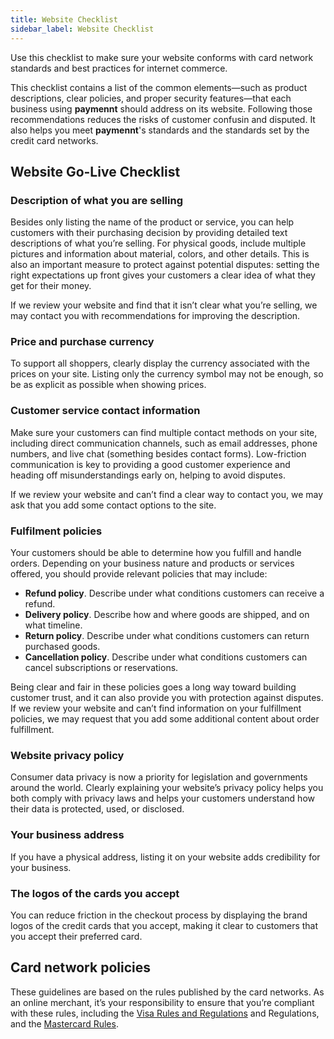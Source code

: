 ```yaml
---
title: Website Checklist
sidebar_label: Website Checklist
---
```


Use this checklist to make sure your website conforms with card network standards and best practices for internet commerce.

This checklist contains a list of the common elements—such as product descriptions, clear policies, and proper security features—that each business using **paymennt** should address on its website. Following those recommendations reduces the risks of customer confusin and disputed. It also helps you meet **paymennt**'s standards and the standards set by the credit card networks.

## Website Go-Live Checklist

### Description of what you are selling

Besides only listing the name of the product or service, you can help customers with their purchasing decision by providing detailed text descriptions of what you’re selling. For physical goods, include multiple pictures and information about material, colors, and other details. This is also an important measure to protect against potential disputes: setting the right expectations up front gives your customers a clear idea of what they get for their money.

If we review your website and find that it isn’t clear what you’re selling, we may contact you with recommendations for improving the description.

### Price and purchase currency

To support all shoppers, clearly display the currency associated with the prices on your site. Listing only the currency symbol may not be enough, so be as explicit as possible when showing prices.

### Customer service contact information

Make sure your customers can find multiple contact methods on your site, including direct communication channels, such as email addresses, phone numbers, and live chat (something besides contact forms). Low-friction communication is key to providing a good customer experience and heading off misunderstandings early on, helping to avoid disputes.

​​If we review your website and can’t find a clear way to contact you, we may ask that you add some contact options to the site.

### Fulfilment policies

Your customers should be able to determine how you fulfill and handle orders. Depending on your business nature and products or services offered, you should provide relevant policies that may include:

- **Refund policy**. Describe under what conditions customers can receive a refund.
- **Delivery policy**. Describe how and where goods are shipped, and on what timeline.
- **Return policy**. Describe under what conditions customers can return purchased goods.
- **Cancellation policy**. Describe under what conditions customers can cancel subscriptions or reservations.

Being clear and fair in these policies goes a long way toward building customer trust, and it can also provide you with protection against disputes. If we review your website and can’t find information on your fulfillment policies, we may request that you add some additional content about order fulfillment.

### Website privacy policy

Consumer data privacy is now a priority for legislation and governments around the world. Clearly explaining your website’s privacy policy helps you both comply with privacy laws and helps your customers understand how their data is protected, used, or disclosed.

### Your business address

If you have a physical address, listing it on your website adds credibility for your business.

### The logos of the cards you accept

You can reduce friction in the checkout process by displaying the brand logos of the credit cards that you accept, making it clear to customers that you accept their preferred card.

## Card network policies

These guidelines are based on the rules published by the card networks. As an online merchant, it’s your responsibility to ensure that you’re compliant with these rules, including the [Visa Rules and Regulations](https://usa.visa.com/dam/VCOM/download/about-visa/visa-rules-public.pdf) and Regulations, and the [Mastercard Rules](https://www.mastercard.us/en-us/business/overview/support/rules.html).
